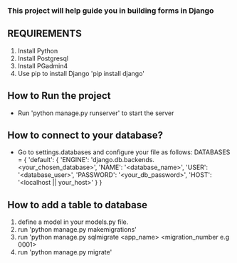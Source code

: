 ### This project will help guide you in building forms in Django

## REQUIREMENTS
1. Install Python
2. Install Postgresql
3. Install PGadmin4
4. Use pip to install Django 'pip install django'

## How to Run the project
- Run 'python manage.py runserver' to start the server

## How to connect to your database?
- Go to settings.databases and configure your file as follows:
DATABASES = {
    'default': {
        'ENGINE': 'django.db.backends.<your_chosen_database>',
        'NAME': '<database_name>',
        'USER': '<database_user>',
        'PASSWORD': '<your_db_password>',
        'HOST': '<localhost || your_host>'
    }
}

## How to add a table to database
1. define a model in your models.py file.
2. run 'python manage.py makemigrations'
3. run 'python manage.py sqlmigrate <app_name> <migration_number e.g 0001>
4. run 'python manage.py migrate'

